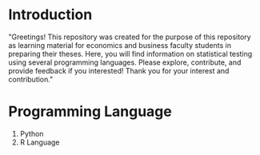# Introduction
"Greetings! This repository was created for the purpose of this repository as learning material for economics and business faculty students in preparing their theses. Here, you will find information on statistical testing using several programming languages. Please explore, contribute, and provide feedback if you interested! Thank you for your interest and contribution."


# Programming Language
1.  Python
2.  R Language
